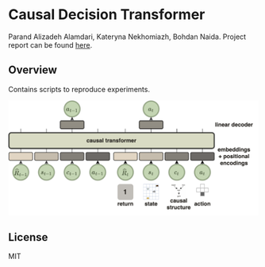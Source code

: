 
# Causal Decision Transformer

Parand Alizadeh Alamdari, Kateryna Nekhomiazh, Bohdan Naida.
Project report can be found [here](./Causal_DT_project_report.pdf).

## Overview


Contains scripts to reproduce experiments.

![image info](./causalDT.png)



## License

MIT
